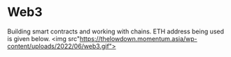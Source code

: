# Web3
Building smart contracts and working with chains. ETH address being used is given below.
<img src"https://thelowdown.momentum.asia/wp-content/uploads/2022/06/web3.gif">
